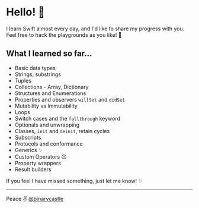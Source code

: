# Hello! 👋

I learn Swift almost every day, and I'd like to share my progress with you. Feel free to hack the playgrounds as you like! 🙌

## What I learned so far...

- Basic data types
- Strings, substrings
- Tuples
- Collections - Array, Dictionary
- Structures and Enumerations
- Properties and observers `willSet` and `didSet`
- Mutability vs Immutability
- Loops
- Switch cases and the `fallthrough` keyword
- Optionals and unwrapping
- Classes, `init` and `deinit`, retain cycles
- Subscripts
- Protocols and conformance
- Generics ✨
- Custom Operators 😍
- Property wrappers
- Result builders

If you feel I have missed something, just let me know! ✨ 

---
Peace ✌️ [@binarycastle](https://twitter.com/binarycastle)
